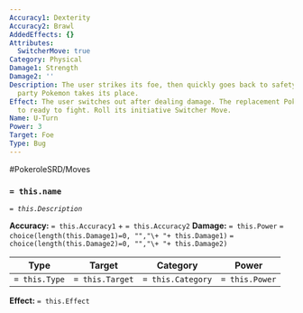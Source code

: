 ```yaml
---
Accuracy1: Dexterity
Accuracy2: Brawl
AddedEffects: {}
Attributes:
  SwitcherMove: true
Category: Physical
Damage1: Strength
Damage2: ''
Description: The user strikes its foe, then quickly goes back to safety while another
  party Pokemon takes its place.
Effect: The user switches out after dealing damage. The replacement Pokemon arrives
  to ready to fight. Roll its initiative Switcher Move.
Name: U-Turn
Power: 3
Target: Foe
Type: Bug
---
```


#PokeroleSRD/Moves

### `= this.name` 
*`= this.Description`*

**Accuracy:** `= this.Accuracy1` + `= this.Accuracy2`
**Damage:** `= this.Power` `= choice(length(this.Damage1)=0, "","\+ "+ this.Damage1)` `= choice(length(this.Damage2)=0, "","\+ "+ this.Damage2)`

| Type          | Target          | Category          | Power          |
| ------------- | --------------- | ----------------  | -------------- |
| `= this.Type` | `= this.Target` | `= this.Category` | `= this.Power` | 

**Effect:** `= this.Effect`